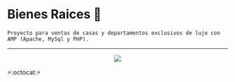 # Bienes Raices :bookmark_tabs:
~~~
Proyecto para ventas de casas y departamentos exclusivos de lujo con AMP (Apache, MySql y PHP).
~~~
---
<p align="center" font-weight="bold">
      <img src="https://img.shields.io/badge/ESTADO-COMPLETADO-informational?style=social&logo=PHP">
</p>

:zap::octocat::zap:
